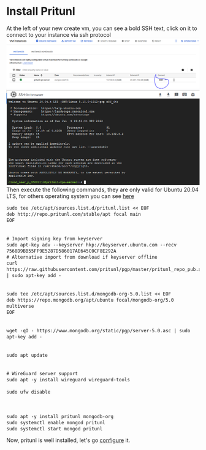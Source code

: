 # Install Pritunl
At the left of your new create vm, you can see a bold SSH text, click on it to connect to your instance via ssh protocol
![](images/connect-server.PNG)
![](images/pritunl-server-console.PNG)
Then execute the following commands, they are only valid for Ubuntu 20.04 LTS, for others operating system you can see [here](https://docs.pritunl.com/docs/installation)
```shell
sudo tee /etc/apt/sources.list.d/pritunl.list << EOF
deb http://repo.pritunl.com/stable/apt focal main
EOF


# Import signing key from keyserver
sudo apt-key adv --keyserver hkp://keyserver.ubuntu.com --recv 7568D9BB55FF9E5287D586017AE645C0CF8E292A
# Alternative import from download if keyserver offline
curl https://raw.githubusercontent.com/pritunl/pgp/master/pritunl_repo_pub.asc | sudo apt-key add -


sudo tee /etc/apt/sources.list.d/mongodb-org-5.0.list << EOF
deb https://repo.mongodb.org/apt/ubuntu focal/mongodb-org/5.0 multiverse
EOF


wget -qO - https://www.mongodb.org/static/pgp/server-5.0.asc | sudo apt-key add -


sudo apt update


# WireGuard server support
sudo apt -y install wireguard wireguard-tools

sudo ufw disable



sudo apt -y install pritunl mongodb-org
sudo systemctl enable mongod pritunl
sudo systemctl start mongod pritunl
```

Now, pritunl is well installed, let's go [configure](https://github.com/Donutson/VPN-SERVER-PRITUNL/blob/main/03-configure-pritunl.md) it.

